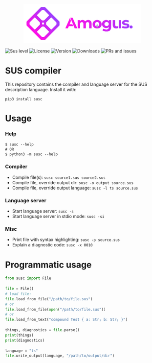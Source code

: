 <p align="center"><img src="https://github.com/amogus-api/info/raw/master/logos/logo_color_on_white.png" height="128"/></p>

![Sus level](https://img.shields.io/badge/sus%20level-150%25-red)
![License](https://img.shields.io/github/license/amogus-api/susc)
![Version](https://img.shields.io/pypi/v/susc)
![Downloads](https://img.shields.io/pypi/dm/susc)
![PRs and issues](https://img.shields.io/badge/PRs%20and%20issues-welcome-brightgreen)

# SUS compiler
This repository contains the compiler and language server for the SUS description language. Install it with:
```
pip3 install susc
```

# Usage

### Help
```
$ susc --help
# OR
$ python3 -m susc --help
```

### Compiler
  - Compile file(s): `susc source1.sus source2.sus`
  - Compile file, override output dir: `susc -o output source.sus`
  - Compile file, override output language: `susc -l ts source.sus`

### Language server
  - Start language server: `susc -s`
  - Start language server in stdio mode: `susc -si`

### Misc
  - Print file with syntax highlighting: `susc -p source.sus`
  - Explain a diagnostic code: `susc -x 0010`

# Programmatic usage
```python
from susc import File

file = File()
# load file:
file.load_from_file("/path/to/file.sus")
# or
file.load_from_file(open("/path/to/file.sus"))
# or
file.load_from_text("compound Test { a: Str; b: Str; }")

things, diagnostics = file.parse()
print(things)
print(diagnostics)

language = "ts"
file.write_output(language, "/path/to/output/dir")
```
